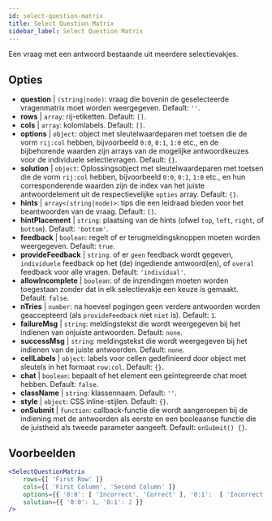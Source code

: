 ```yaml
---
id: select-question-matrix
title: Select Question Matrix
sidebar_label: Select Question Matrix
---
```


Een vraag met een antwoord bestaande uit meerdere selectievakjes.

## Opties

* __question__ | `(string|node)`: vraag die bovenin de geselecteerde vragenmatrix moet worden weergegeven. Default: `''`.
* __rows__ | `array`: rij-etiketten. Default: `[]`.
* __cols__ | `array`: kolomlabels. Default: `[]`.
* __options__ | `object`: object met sleutelwaardeparen met toetsen die de vorm `rij:col` hebben, bijvoorbeeld `0:0`, `0:1`, `1:0` etc., en de bijbehorende waarden zijn arrays van de mogelijke antwoordkeuzes voor de individuele selectievragen. Default: `{}`.
* __solution__ | `object`: Oplossingsobject met sleutelwaardeparen met toetsen die de vorm `rij:col` hebben, bijvoorbeeld `0:0`, `0:1`, `1:0` etc., en hun corresponderende waarden zijn de index van het juiste antwoordelement uit de respectievelijke `opties` array. Default: `{}`.
* __hints__ | `array<(string|node)>`: tips die een leidraad bieden voor het beantwoorden van de vraag. Default: `[]`.
* __hintPlacement__ | `string`: plaatsing van de hints (ofwel `top`, `left`, `right`, of `bottom`). Default: `'bottom'`.
* __feedback__ | `boolean`: regelt of er terugmeldingsknoppen moeten worden weergegeven. Default: `true`.
* __provideFeedback__ | `string`: of er `geen` feedback wordt gegeven, `individuele` feedback op het (de) ingediende antwoord(en), of `overal` feedback voor alle vragen. Default: `'individual'`.
* __allowIncomplete__ | `boolean`: of de inzendingen moeten worden toegestaan zonder dat in elk selectievakje een keuze is gemaakt. Default: `false`.
* __nTries__ | `number`: na hoeveel pogingen geen verdere antwoorden worden geaccepteerd (als `provideFeedback` niet `niet` is). Default: `1`.
* __failureMsg__ | `string`: meldingstekst die wordt weergegeven bij het indienen van onjuiste antwoorden. Default: `none`.
* __successMsg__ | `string`: meldingstekst die wordt weergegeven bij het indienen van de juiste antwoorden. Default: `none`.
* __cellLabels__ | `object`: labels voor cellen gedefinieerd door object met sleutels in het formaat `row:col`. Default: `{}`.
* __chat__ | `boolean`: bepaalt of het element een geïntegreerde chat moet hebben. Default: `false`.
* __className__ | `string`: klassennaam. Default: `''`.
* __style__ | `object`: CSS inline-stijlen. Default: `{}`.
* __onSubmit__ | `function`: callback-functie die wordt aangeroepen bij de indiening met de antwoorden als eerste en een booleaanse functie die de juistheid als tweede parameter aangeeft. Default: `onSubmit() {}`.


## Voorbeelden

```jsx live
<SelectQuestionMatrix
    rows={[ 'First Row' ]} 
    cols={[ 'First Column', 'Second Column' ]} 
    options={{ '0:0': [ 'Incorrect', 'Correct' ], '0:1':  [ 'Incorrect', 'Incorrect', 'Correct' ] }} 
    solution={{ '0:0': 1, '0:1': 2 }}
/>
```
